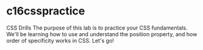 # c16csspractice
CSS Drills
The purpose of this lab is to practice your CSS fundamentals. We'll be learning how to use and understand the position property, and how order of specificity works in CSS. Let's go!

